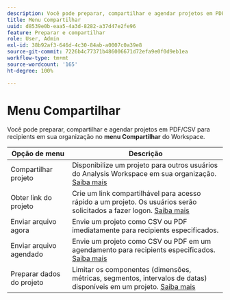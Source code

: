 ```yaml
---
description: Você pode preparar, compartilhar e agendar projetos em PDF/CSV para recipients em sua organização.
title: Menu Compartilhar
uuid: d8539e0b-eaa5-4a3d-8282-a37d47e2fe96
feature: Preparar e compartilhar
role: User, Admin
exl-id: 38b92af3-646d-4c30-84ab-a0007c0a39e8
source-git-commit: 7226b4c77371b486006671d72efa9e0f0d9eb1ea
workflow-type: tm+mt
source-wordcount: '165'
ht-degree: 100%

---
```


# Menu Compartilhar

Você pode preparar, compartilhar e agendar projetos em PDF/CSV para recipients em sua organização no **menu Compartilhar** do Workspace.

| Opção de menu | Descrição |
|---|---|
| Compartilhar projeto | Disponibilize um projeto para outros usuários do Analysis Workspace em sua organização. [Saiba mais](https://experienceleague.adobe.com/docs/analytics/analyze/analysis-workspace/curate-share/share-projects.html?lang=pt-BR) |
| Obter link do projeto | Crie um link compartilhável para acesso rápido a um projeto. Os usuários serão solicitados a fazer logon. [Saiba mais](https://experienceleague.adobe.com/docs/analytics/analyze/analysis-workspace/curate-share/shareable-links.html?lang=pt-BR) |
| Enviar arquivo agora | Envie um projeto como CSV ou PDF imediatamente para recipients especificados. |
| Enviar arquivo agendado | Envie um projeto como CSV ou PDF em um agendamento para recipients especificados. [Saiba mais](https://experienceleague.adobe.com/docs/analytics/analyze/analysis-workspace/curate-share/t-schedule-report.html?lang=pt-BR) |
| Preparar dados do projeto | Limitar os componentes (dimensões, métricas, segmentos, intervalos de datas) disponíveis em um projeto. [Saiba mais](https://experienceleague.adobe.com/docs/analytics/analyze/analysis-workspace/curate-share/curate.html?lang=pt-BR) |

